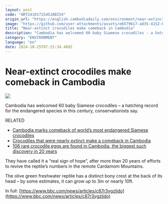 ```yaml
---
layout: post
code: "ART24101715452ABIS4"
origin_url: "https://english.cambodiadaily.com/environment/near-extinct-crocodiles-make-comeback-in-cambodia-188648/"
image: "https://github.com/user-attachments/assets/e6579617-a835-4152-b8ca-7fb6ab9694dd"
title: "Near-extinct crocodiles make comeback in Cambodia"
description: "Cambodia has welcomed 60 baby Siamese crocodiles - a hatching record for the endangered species in this century, conservationists say."
category: "ENVIRONMENT"
language: "en"
date: 2024-10-25T07:23:34.460Z
---
```


# Near-extinct crocodiles make comeback in Cambodia

 ![](https://github.com/user-attachments/assets/64837ab5-0cbb-48ec-84bc-c56b35069a9f)

Cambodia has welcomed 60 baby Siamese crocodiles – a hatching record for the endangered species in this century, conservationists say.

RELATED

*   [Cambodia marks comeback of world’s most endangered Siamese crocodiles](https://www.independent.co.uk/climate-change/news/siamese-crocodiles-cambodia-conservation-b2581904.html)
*   [Crocodiles that were nearly extinct make a comeback in Cambodia](https://edition.cnn.com/2024/07/18/science/siamese-crocodile-hatching-scli-intl-scn/index.html)
*   [106 rare crocodile eggs are found in Cambodia, the biggest such discovery in 20 years](https://apnews.com/article/cambodia-siamese-crocodiles-cardamom-national-park-1b1e687b217b9f94d2434bd1ee295ddc)

They have called it a “real sign of hope”, after more than 20 years of efforts to revive the reptile’s numbers in the remote Cardamom Mountains.

The olive green freshwater reptile has a distinct bony crest at the back of its head – by some estimates, it can grow up to 3m or nearly 10ft.

In full: [https://www.bbc.com/news/articles/c87r3ygzljdo](https://www.bbc.com/news/articles/c87r3ygzljdo)